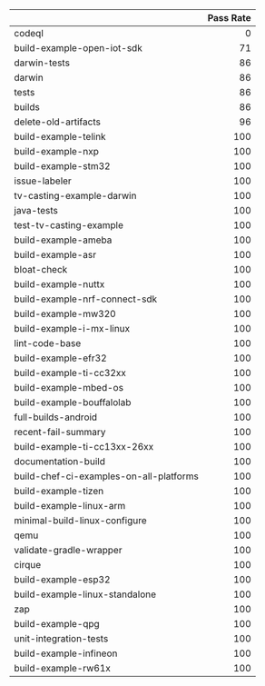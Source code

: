 |                                         |   Pass Rate |
|:----------------------------------------|------------:|
| codeql                                  |           0 |
| build-example-open-iot-sdk              |          71 |
| darwin-tests                            |          86 |
| darwin                                  |          86 |
| tests                                   |          86 |
| builds                                  |          86 |
| delete-old-artifacts                    |          96 |
| build-example-telink                    |         100 |
| build-example-nxp                       |         100 |
| build-example-stm32                     |         100 |
| issue-labeler                           |         100 |
| tv-casting-example-darwin               |         100 |
| java-tests                              |         100 |
| test-tv-casting-example                 |         100 |
| build-example-ameba                     |         100 |
| build-example-asr                       |         100 |
| bloat-check                             |         100 |
| build-example-nuttx                     |         100 |
| build-example-nrf-connect-sdk           |         100 |
| build-example-mw320                     |         100 |
| build-example-i-mx-linux                |         100 |
| lint-code-base                          |         100 |
| build-example-efr32                     |         100 |
| build-example-ti-cc32xx                 |         100 |
| build-example-mbed-os                   |         100 |
| build-example-bouffalolab               |         100 |
| full-builds-android                     |         100 |
| recent-fail-summary                     |         100 |
| build-example-ti-cc13xx-26xx            |         100 |
| documentation-build                     |         100 |
| build-chef-ci-examples-on-all-platforms |         100 |
| build-example-tizen                     |         100 |
| build-example-linux-arm                 |         100 |
| minimal-build-linux-configure           |         100 |
| qemu                                    |         100 |
| validate-gradle-wrapper                 |         100 |
| cirque                                  |         100 |
| build-example-esp32                     |         100 |
| build-example-linux-standalone          |         100 |
| zap                                     |         100 |
| build-example-qpg                       |         100 |
| unit-integration-tests                  |         100 |
| build-example-infineon                  |         100 |
| build-example-rw61x                     |         100 |